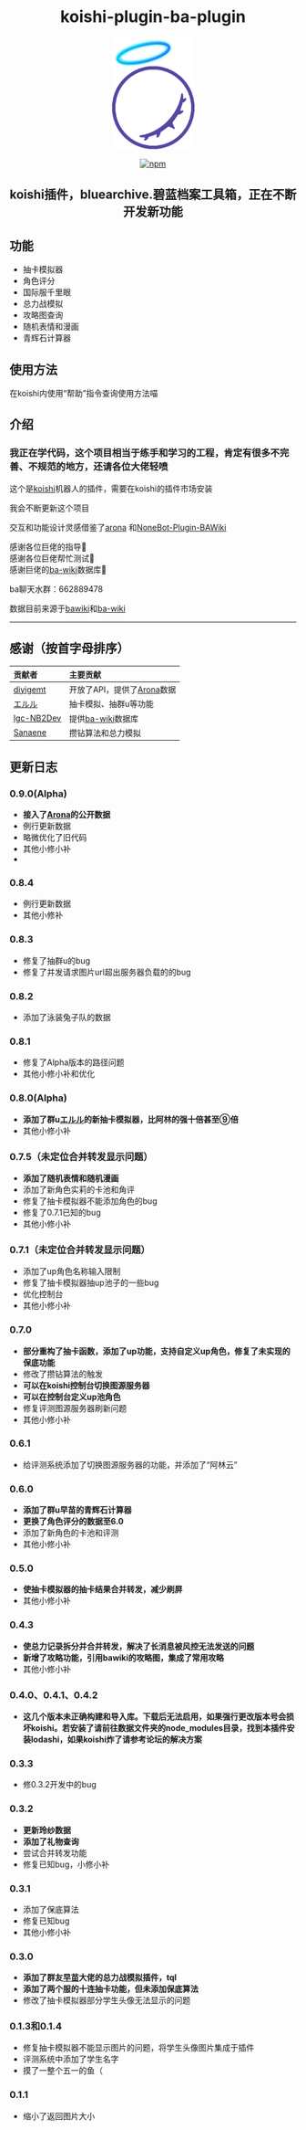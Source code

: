 <div align="center">
  
# koishi-plugin-ba-plugin

      
 <img src="https://github.com/Alin-sky/koishi-plugin-ba-plugin/blob/main/logo2.png" width="145" height="196">

  
 

[![npm](https://img.shields.io/npm/v/koishi-plugin-ba-plugin?style=flat-square)](https://www.npmjs.com/package/koishi-plugin-ba-plugin)
## koishi插件，bluearchive.碧蓝档案工具箱，正在不断开发新功能
</div>

## 功能
- 抽卡模拟器
- 角色评分
- 国际服千里眼
- 总力战模拟
- 攻略图查询
- 随机表情和漫画
- 青辉石计算器

## 使用方法
在koishi内使用“帮助”指令查询使用方法喵


## 介绍
### **我正在学代码，这个项目相当于练手和学习的工程，肯定有很多不完善、不规范的地方，还请各位大佬轻喷**

这个是[koishi](https://github.com/koishijs/koishi)机器人的插件，需要在koishi的插件市场安装

我会不断更新这个项目

交互和功能设计灵感借鉴了[arona](https://github.com/diyigemt/arona)
和[NoneBot-Plugin-BAWiki](https://github.com/lgc-NB2Dev/nonebot-plugin-bawiki)

感谢各位巨佬的指导🙏<br/>
感谢各位巨佬帮忙测试🙏<br/>
感谢巨佬的[ba-wiki](https://github.com/lgc-NB2Dev/bawiki-data)数据库🙏

ba聊天水群：662889478

数据目前来源于[bawiki](https://ba.gamekee.com/entry)和[ba-wiki](https://github.com/lgc-NB2Dev/bawiki-data)

---
## 感谢（按首字母排序）
| 贡献者                                                       | 主要贡献                                     |
| :----------------------------------------------------------- | :--------------------------------------- |
| [diyigemt](https://github.com/diyigemt)           | 开放了API，提供了[Arona](https://github.com/diyigemt/arona)数据 |
| [エルル](https://github.com/erurusion)  |抽卡模拟、抽群u等功能                                              |
| [lgc-NB2Dev](https://github.com/lgc-NB2Dev) | 提供[ba-wiki](https://github.com/lgc-NB2Dev/bawiki-data)数据库 |
| [Sanaene](https://github.com/Sanaene)      | 攒钻算法和总力模拟                                            |
                         


## 更新日志

### 0.9.0(Alpha)
  - **接入了[Arona](https://github.com/diyigemt/arona)的公开数据**
  - 例行更新数据
  - 略微优化了旧代码
  - 其他小修小补
  - 
### 0.8.4
  - 例行更新数据
  - 其他小修补

### 0.8.3
  - 修复了抽群u的bug
  - 修复了并发请求图片url超出服务器负载的的bug

### 0.8.2
  - 添加了泳装兔子队的数据

### 0.8.1
  - 修复了Alpha版本的路径问题
  - 其他小修小补和优化

### 0.8.0(Alpha)
  - **添加了群u[エルル](https://github.com/erurusion)的新抽卡模拟器，比阿林的强十倍甚至⑨倍**
  - 其他小修小补

### 0.7.5（未定位合并转发显示问题）
  - **添加了随机表情和随机漫画**
  - 添加了新角色实莉的卡池和角评
  - 修复了抽卡模拟器不能添加角色的bug
  - 修复了0.7.1已知的bug
  - 其他小修小补


### 0.7.1（未定位合并转发显示问题）
  - 添加了up角色名称输入限制
  - 修复了抽卡模拟器抽up池子的一些bug
  - 优化控制台
  - 其他小修小补


### 0.7.0
  - **部分重构了抽卡函数，添加了up功能，支持自定义up角色，修复了未实现的保底功能**
  - 修改了攒钻算法的触发
  - **可以在koishi控制台切换图源服务器**
  - **可以在控制台定义up池角色**
  - 修复评测图源服务器刷新问题
  - 其他小修小补

### 0.6.1
  - 给评测系统添加了切换图源服务器的功能，并添加了“阿林云”

### 0.6.0
  - **添加了群u早苗的青辉石计算器**
  - **更换了角色评分的数据至6.0**
  - 添加了新角色的卡池和评测
  - 其他小修小补

### 0.5.0
  - **使抽卡模拟器的抽卡结果合并转发，减少刷屏**
  - 其他小修小补

### 0.4.3
  - **使总力记录拆分并合并转发，解决了长消息被风控无法发送的问题**
  - **新增了攻略功能，引用bawiki的攻略图，集成了常用攻略**
  - 其他小修小补

### 0.4.0、0.4.1、0.4.2
  - **这几个版本未正确构建和导入库。下载后无法启用，如果强行更改版本号会损坏koishi。若安装了请前往数据文件夹的node_modules目录，找到本插件安装lodashi，如果koishi炸了请参考论坛的解决方案**

### 0.3.3
  - 修0.3.2开发中的bug

### 0.3.2
  - **更新玲纱数据**
  - **添加了礼物查询**
  - 尝试合并转发功能
  - 修复已知bug，小修小补

### 0.3.1 
  - 添加了保底算法
  - 修复已知bug
  - 其他小修小补

### 0.3.0
  - **添加了群友[早苗](https://github.com/Sanaene)大佬的总力战模拟插件，tql**
  - **添加了两个服的十连抽卡功能，但未添加保底算法**
  - 修改了抽卡模拟器部分学生头像无法显示的问题

### 0.1.3和0.1.4
  - 修复抽卡模拟器不能显示图片的问题，将学生头像图片集成于插件
  - 评测系统中添加了学生名字
  - 摸了一整个五一的鱼（
  
### 0.1.1
  - 缩小了返回图片大小
